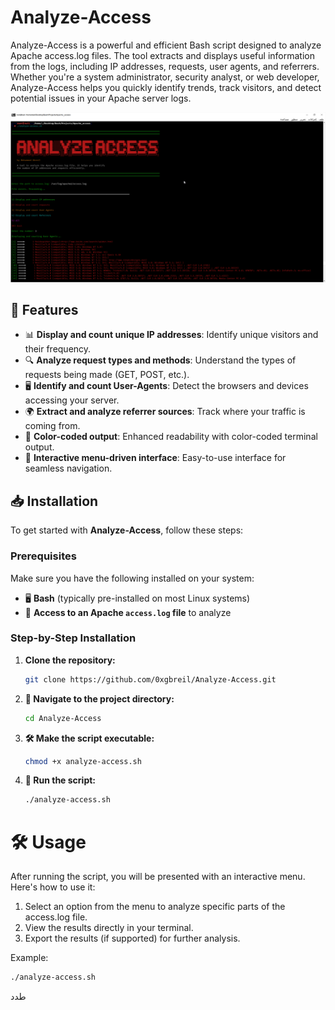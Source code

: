 # Analyze-Access

Analyze-Access is a powerful and efficient Bash script designed to analyze Apache access.log files. The tool extracts and displays useful information from the logs, including IP addresses, requests, user agents, and referrers. Whether you're a system administrator, security analyst, or web developer, Analyze-Access helps you quickly identify trends, track visitors, and detect potential issues in your Apache server logs.


![Analyze Access Screenshot 4](images/analyze-access8.png)


## 🚀 Features

- 📊 **Display and count unique IP addresses**: Identify unique visitors and their frequency.  
- 🔍 **Analyze request types and methods**: Understand the types of requests being made (GET, POST, etc.).  
- 🖥️ **Identify and count User-Agents**: Detect the browsers and devices accessing your server.  
- 🌍 **Extract and analyze referrer sources**: Track where your traffic is coming from.  
- 🎨 **Color-coded output**: Enhanced readability with color-coded terminal output.  
- 🔄 **Interactive menu-driven interface**: Easy-to-use interface for seamless navigation.  


## 📥 Installation

To get started with **Analyze-Access**, follow these steps:

### Prerequisites
Make sure you have the following installed on your system:

- 🖥️ **Bash** (typically pre-installed on most Linux systems)  
- 📂 **Access to an Apache `access.log` file** to analyze  

### Step-by-Step Installation

1. **Clone the repository:**
   ```bash
   git clone https://github.com/0xgbreil/Analyze-Access.git
   ```
2. **🔧 Navigate to the project directory:**
   ```bash
   cd Analyze-Access
   ```
3. **🛠 Make the script executable:**
   ```bash
   chmod +x analyze-access.sh
   ```

4. **🚀 Run the script:**
   ```bash
   ./analyze-access.sh
   ```

# 🛠 Usage

After running the script, you will be presented with an interactive menu. Here's how to use it:

1. Select an option from the menu to analyze specific parts of the access.log file.
2. View the results directly in your terminal.
3. Export the results (if supported) for further analysis.

Example:

```bash
./analyze-access.sh
```
 


 
  
طدد
